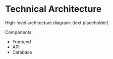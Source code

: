 # Technical Architecture

High-level architecture diagram: (text placeholder)

Components:
- Frontend
- API
- Database
